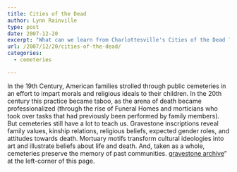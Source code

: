 ```yaml
---
title: Cities of the Dead
author: Lynn Rainville
type: post
date: 2007-12-20
excerpt: "What can we learn from Charlottesville's Cities of the Dead ?"
url: /2007/12/20/cities-of-the-dead/
categories:
  - cemeteries

---
```

In the 19th Century, American families strolled through public cemeteries in an effort to impart morals and religious ideals to their children. In the 20th century this practice became taboo, as the arena of death became professionalized (through the rise of Funeral Homes and morticians who took over tasks that had previously been performed by family members). But cemeteries still have a lot to teach us. Gravestone inscriptions reveal family values, kinship relations, religious beliefs, expected gender roles, and attitudes towards death. Mortuary motifs transform cultural ideologies into art and illustrate beliefs about life and death. And, taken as a whole, cemeteries preserve the memory of past communities. [gravestone archive](http://www.locohistory.org/blog/?attachment_id=177)&#8221; at the left-corner of this page.
